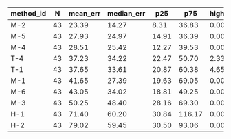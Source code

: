 | method_id | N | mean_err | median_err | p25 | p75 | high_pct | med_pct | low_pct | success_rate | mean_latency | token_total | token_cost | google_calls | google_cost | fixed_human_cost |
|---|---|---|---|---|---|---|---|---|---|---|---|---|---|---|---|
| M-2 | 43 | 23.39 | 14.27 | 8.31 | 36.83 | 0.00 | 30.23 | 69.77 | 100.00 | 43.42 | 141824 | 5.48 | 0 | 0.00 | 0.00 |
| M-5 | 43 | 27.93 | 24.97 | 14.91 | 36.39 | 0.00 | 16.28 | 83.72 | 100.00 | 0.64 | 7316 | 0.05 | 0 | 0.00 | 0.00 |
| M-4 | 43 | 28.51 | 25.42 | 12.27 | 39.53 | 0.00 | 20.93 | 79.07 | 100.00 | 1.06 | 7316 | 0.02 | 0 | 0.00 | 0.00 |
| T-4 | 43 | 37.23 | 34.22 | 22.47 | 50.70 | 2.33 | 13.95 | 83.72 | 100.00 | 4.52 | 130998 | 0.28 | 0 | 0.00 | 0.00 |
| T-1 | 43 | 37.65 | 33.61 | 20.87 | 60.38 | 4.65 | 9.30 | 86.05 | 100.00 | 13.33 | 284666 | 0.38 | 0 | 0.00 | 0.00 |
| M-1 | 43 | 41.65 | 27.39 | 19.63 | 69.05 | 0.00 | 6.98 | 93.02 | 100.00 | 32.92 | 126528 | 0.54 | 0 | 0.00 | 0.00 |
| M-6 | 43 | 43.05 | 34.02 | 18.81 | 49.25 | 0.00 | 4.65 | 95.35 | 100.00 | 0.81 | 7315 | 0.00 | 0 | 0.00 | 0.00 |
| M-3 | 43 | 50.25 | 48.40 | 28.16 | 69.30 | 0.00 | 4.65 | 95.35 | 100.00 | 30.68 | 143081 | 5.53 | 0 | 0.00 | 0.00 |
| H-1 | 43 | 71.40 | 60.20 | 30.84 | 116.17 | 0.00 | 4.65 | 95.35 | 100.00 | 0.00 | 0 | 0.00 | 0 | 0.00 | 140.00 |
| H-2 | 43 | 79.02 | 59.45 | 30.50 | 93.06 | 0.00 | 6.98 | 93.02 | 100.00 | 0.00 | 0 | 0.00 | 0 | 0.00 | 0.00 |